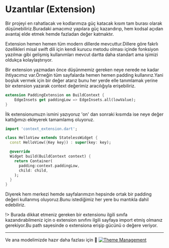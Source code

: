# Uzantılar (Extension)

Bir projeyi en rahatlacak ve kodlarımıza güç katacak kısım tam burası olarak düşünebiliriz.Buradaki amacımız yapılara güç kazandırıp, hem kodsal açıdan avantaj elde etmek hemde fazladan değer katmaktır.

Extension hemen hemen tüm modern dillerde mevcuttur.Dillere göre fakrlı özellikleri misal swift dili için kendi kurucu metodu olması içinde fonksiyon yazılmaı gibi gelişmiş kullanımları mevcut dartta daha standart ama işimizi oldukça kolaylaştırıyor.

Bir extension yazmadan önce düşünmemiz gereken neye nerede ne kadar ihtiyacımız var.Örneğin tüm sayfalarda hemen hemen padding kullanırız.Yani boşluk vermek için bir değer atarız bunu her yerde elle tanımlamak yerine bir extension yazarak context değerimiz aracılığıyla erişebiliriz.

```dart
extension PaddingExtension on BuildContext {
    EdgeInsets get paddingLow => EdgeInsets.all(lowValue);
}
```

İlk extensionumuzn ismini yazıyoruz 'on' dan sonraki kısımda ise neye değer kattığımızı ekleyerek tamamlamış oluyoruz.

```dart
import 'context_extension.dart';

class HelloView extends StatelessWidget {
  const HelloView({Key key}) : super(key: key);

  @override
  Widget build(BuildContext context) {
    return Container(
      padding:context.paddingLow,
      child: child,
    );
  }
}
```

Diyerek hem merkezi hemde sayfalarımızın hepsinde ortak bir padding değeri kullanmış oluyoruz.Bunu istediğimiz her yere bu mantıkla dahil edebiliriz.

!> Burada dikkat etmeniz gereken bir extensionu ilgili sınıfa kazandırabilmeniz için o extension sınıfını ilgili sayfaya import etmiş olmanız gerekiyor.Bu path sayesinde o extensiona erişip gücünü o değere veriyor.

---

Ve ana modelimizde hazır daha fazlası için 🥳
[![Theme Management](https://img.youtube.com/vi/FRStsCaAm_g/0.jpg)](https://www.youtube.com/watch?v=FRStsCaAm_g&list=PL1k5oWAuBhgV_XnhMSyu2YLZMZNGuD0Cv&index=9)
